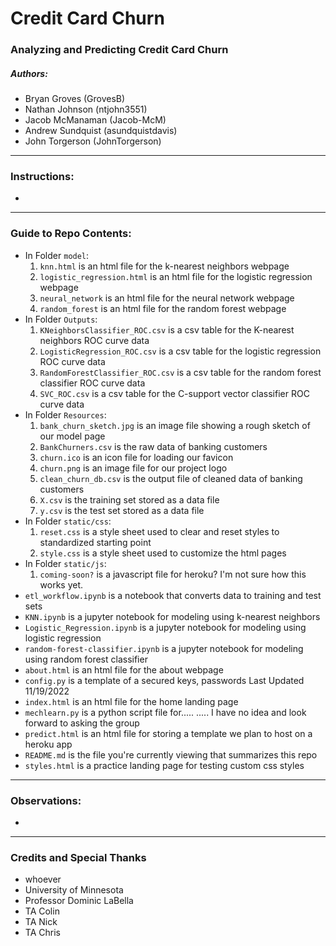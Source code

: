 # Credit Card Churn

### Analyzing and Predicting Credit Card Churn

##### Authors:
* Bryan Groves (GrovesB)
* Nathan Johnson (ntjohn3551)
* Jacob McManaman (Jacob-McM)
* Andrew Sundquist (asundquistdavis)
* John Torgerson (JohnTorgerson)
---

### Instructions:
*

---


### Guide to Repo Contents:
* In Folder `model`:
    1. `knn.html` is an html file for the k-nearest neighbors webpage
    2. `logistic_regression.html` is an html file for the logistic regression webpage
    3. `neural_network` is an html file for the neural network webpage
    4. `random_forest` is an html file for the random forest webpage
* In Folder `Outputs`:
    1. `KNeighborsClassifier_ROC.csv` is a csv table for the K-nearest neighbors ROC curve data
    2. `LogisticRegression_ROC.csv` is a csv table for the logistic regression ROC curve data
    3. `RandomForestClassifier_ROC.csv` is a csv table for the random forest classifier ROC curve data
    4. `SVC_ROC.csv` is a csv table for the C-support vector classifier ROC curve data
* In Folder `Resources`:
    1. `bank_churn_sketch.jpg` is an image file showing a rough sketch of our model page
    2. `BankChurners.csv` is the raw data of banking customers
    3. `churn.ico` is an icon file for loading our favicon
    4. `churn.png` is an image file for our project logo
    5. `clean_churn_db.csv` is the output file of cleaned data of banking customers
    6. `X.csv` is the training set stored as a data file
    7. `y.csv` is the test set stored as a data file
* In Folder `static/css`:
    1. `reset.css` is a style sheet used to clear and reset styles to standardized starting point
    2. `style.css` is a style sheet used to customize the html pages
* In Folder `static/js`:
    1. `coming-soon?` is a javascript file for heroku?  I'm not sure how this works yet.
* `etl_workflow.ipynb` is a notebook that converts data to training and test sets
* `KNN.ipynb` is a jupyter notebook for modeling using k-nearest neighbors
* `Logistic_Regression.ipynb` is a jupyter notebook for modeling using logistic regression
* `random-forest-classifier.ipynb` is a jupyter notebook for modeling using random forest classifier
* `about.html` is an html file for the about webpage
* `config.py` is a template of a secured keys, passwords Last Updated 11/19/2022
* `index.html` is an html file for the home landing page
* `mechlearn.py` is a python script file for..... .....  I have no idea and look forward to asking the group
* `predict.html` is an html file for storing a template we plan to host on a heroku app
* `README.md` is the file you're currently viewing that summarizes this repo
* `styles.html` is a practice landing page for testing custom css styles
---

### Observations:
* 
---

### Credits and Special Thanks
* whoever
* University of Minnesota
* Professor Dominic LaBella
* TA Colin
* TA Nick
* TA Chris